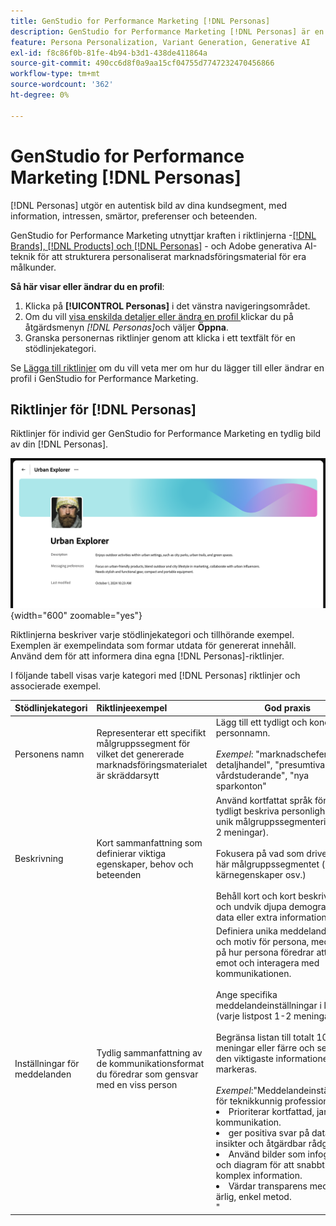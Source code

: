 ```yaml
---
title: GenStudio for Performance Marketing [!DNL Personas]
description: GenStudio for Performance Marketing [!DNL Personas] är en sann representation av era kundsegment och fångar upp deras intressen, smärtor, preferenser och beteenden.
feature: Persona Personalization, Variant Generation, Generative AI
exl-id: f8c86f0b-81fe-4b94-b3d1-438de411864a
source-git-commit: 490cc6d8f0a9aa15cf04755d7747232470456866
workflow-type: tm+mt
source-wordcount: '362'
ht-degree: 0%

---
```


# GenStudio for Performance Marketing [!DNL Personas]

[!DNL Personas] utgör en autentisk bild av dina kundsegment, med information, intressen, smärtor, preferenser och beteenden.

GenStudio for Performance Marketing utnyttjar kraften i riktlinjerna -[[!DNL Brands], [!DNL Products] och [!DNL Personas]](overview.md) - och Adobe generativa AI-teknik för att strukturera personaliserat marknadsföringsmaterial för era målkunder. &#x200B;

**Så här visar eller ändrar du en profil**:

1. Klicka på **[!UICONTROL Personas]** i det vänstra navigeringsområdet.
1. Om du vill [visa enskilda detaljer eller ändra en profil ](add-guidelines.md#manage-personas) klickar du på åtgärdsmenyn _[!DNL Personas]_&#x200B;och väljer **Öppna**.
1. Granska personernas riktlinjer genom att klicka i ett textfält för en stödlinjekategori.

Se [Lägga till riktlinjer](add-guidelines.md) om du vill veta mer om hur du lägger till eller ändrar en profil i GenStudio for Performance Marketing.

## Riktlinjer för [!DNL Personas]

Riktlinjer för individ ger GenStudio for Performance Marketing en tydlig bild av din [!DNL Personas].

![Personriktlinjer](/help/assets/personas.png){width="600" zoomable="yes"}

Riktlinjerna beskriver varje stödlinjekategori och tillhörande exempel. Exemplen är exempelindata som formar utdata för genererat innehåll. Använd dem för att informera dina egna [!DNL Personas]-riktlinjer.

I följande tabell visas varje kategori med [!DNL Personas] riktlinjer och associerade exempel.

| Stödlinjekategori | Riktlinjeexempel | God praxis |
| ------------------| :---------- |-------------|
| Personens namn | Representerar ett specifikt målgruppssegment för vilket det genererade marknadsföringsmaterialet är skräddarsytt | Lägg till ett tydligt och koncist personnamn.<br><br>_Exempel_: &quot;marknadschefer för detaljhandel&quot;, &quot;presumtiva vårdstuderande&quot;, &quot;nya sparkonton&quot; |
| Beskrivning | Kort sammanfattning som definierar viktiga egenskaper, behov och beteenden | Använd kortfattat språk för att tydligt beskriva personlighet och unik målgruppssegmentering (1-2 meningar).<br><br>Fokusera på vad som driver det här målgruppssegmentet (behov, kärnegenskaper osv.)<br><br>Behåll kort och kort beskrivning och undvik djupa demografiska data eller extra information. |
| Inställningar för meddelanden | Tydlig sammanfattning av de kommunikationsformat du föredrar som gensvar med en viss person | Definiera unika meddelandekrav och motiv för persona, med fokus på hur persona föredrar att ta emot och interagera med kommunikationen.<br><br>Ange specifika meddelandeinställningar i listan (varje listpost 1-2 meningar).<br><br>Begränsa listan till totalt 10 meningar eller färre och se till att den viktigaste informationen markeras.<br><br>_Exempel_:&quot;Meddelandeinställningar för teknikkunnig professionell:<li>Prioriterar kortfattad, jargongfri kommunikation.</li><li>ger positiva svar på datadrivna insikter och åtgärdbar rådgivning.</li><li>Använd bilder som infografik och diagram för att snabbt förstå komplex information.</li><li>Värdar transparens med en ärlig, enkel metod.</li>&quot; |
